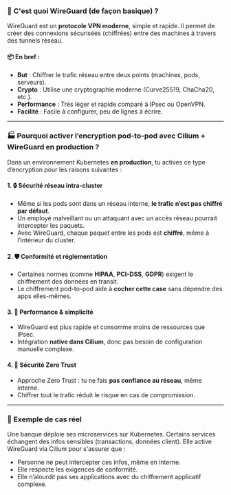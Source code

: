 ### 🔐 **C'est quoi WireGuard (de façon basique) ?**

WireGuard est un **protocole VPN moderne**, simple et rapide. Il permet de créer des connexions sécurisées (chiffrées) entre des machines à travers des tunnels réseau.

#### 📦 En bref :

* **But** : Chiffrer le trafic réseau entre deux points (machines, pods, serveurs).
* **Crypto** : Utilise une cryptographie moderne (Curve25519, ChaCha20, etc.).
* **Performance** : Très léger et rapide comparé à IPsec ou OpenVPN.
* **Facilité** : Facile à configurer, peu de lignes à écrire.

---

### 🏭 Pourquoi activer **l’encryption pod-to-pod** avec Cilium + WireGuard en production ?

Dans un environnement Kubernetes **en production**, tu actives ce type d’encryption pour les raisons suivantes :

#### 1. 🔒 **Sécurité réseau intra-cluster**

* Même si les pods sont dans un réseau interne, **le trafic n’est pas chiffré par défaut**.
* Un employé malveillant ou un attaquant avec un accès réseau pourrait intercepter les paquets.
* Avec WireGuard, chaque paquet entre les pods est **chiffré**, même à l’intérieur du cluster.

#### 2. 🛡️ **Conformité et réglementation**

* Certaines normes (comme **HIPAA**, **PCI-DSS**, **GDPR**) exigent le chiffrement des données en transit.
* Le chiffrement pod-to-pod aide à **cocher cette case** sans dépendre des apps elles-mêmes.

#### 3. 🚀 **Performance & simplicité**

* WireGuard est plus rapide et consomme moins de ressources que IPsec.
* Intégration **native dans Cilium**, donc pas besoin de configuration manuelle complexe.

#### 4. 🧩 **Sécurité Zero Trust**

* Approche Zero Trust : tu ne fais **pas confiance au réseau**, même interne.
* Chiffrer tout le trafic réduit le risque en cas de compromission.

---

### 🎯 Exemple de cas réel

Une banque déploie ses microservices sur Kubernetes. Certains services échangent des infos sensibles (transactions, données client). Elle active WireGuard via Cilium pour s'assurer que :

* Personne ne peut intercepter ces infos, même en interne.
* Elle respecte les exigences de conformité.
* Elle n’alourdit pas ses applications avec du chiffrement applicatif complexe.